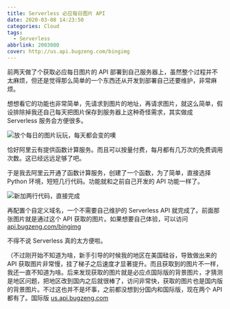 ```yaml
---
title: Serverless 必应每日图片 API
date: 2020-03-08 14:23:50
categories: Cloud
tags:
  - Serverless
abbrlink: 2003080
cover: http://us.api.bugzeng.com/bingimg
---
```


前两天做了个获取必应每日图片的 API 部署到自己服务器上，虽然整个过程并不太麻烦，但还是觉得那么简单的一个东西还从开发到部署自己还要维护，非常麻烦。

想想看它的功能也非常简单，先请求到图片的地址，再请求图片，就这么简单，假设排除掉我还自己每天把图片保存到服务器上这种奇怪需求，其实做成 Serverless 服务会方便很多。

![放个每日的图片玩玩，每天都会变的噢](https://api.bugzeng.com/bingimg)

恰好阿里云有提供函数计算服务。而且可以按量付费，每月都有几万次的免费调用次数。这已经远远足够了吧。

于是我去阿里云开通了函数计算服务，创建了一个函数，为了简单，直接选择 Python 环境，短短几行代码。功能就和之前自己开发的 API 功能一样了。

![新加两行代码，直接完成](/blog/pics/20200308001.png)

再配置个自定义域名，一个不需要自己维护的 Serverless API 就完成了。前面那张图片就是通过这个 API 获取的图片。如果想要自己体验，可以访问 [api.bugzeng.com/bingimg](https://api.bugzeng.com/bingimg)

不得不说 Serverless 真的太方便啦。

（不过刚开始不知道为啥，新手引导的时候我的地区在美国硅谷，导致做出来的 API 获取图片非常慢，挂了梯子之后速度才显著提升。而且获取到的图片不一样，我还一直不知道为啥。后来发现获取的图片就是必应点国际版的背景图片，才猜测是地区问题，把地区改到国内之后就很棒了，访问非常快，获取的图片也是国内版的背景图片。不过这也并不是坏事，之前都没想到分国内和国际版，现在两个 API 都有了。国际版 [us.api.bugzeng.com](http://us.api.bugzeng.com/bingimg)

